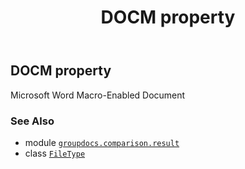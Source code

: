 ﻿---
title: DOCM property
second_title: GroupDocs.Comparison for Python via .NET API References
description: 
type: docs
url: /python-net/groupdocs.comparison.result/filetype/docm/
is_root: false
weight: 340
---

## DOCM property


Microsoft Word Macro-Enabled Document

### See Also
* module [`groupdocs.comparison.result`](../../)
* class [`FileType`](/comparison/python-net/groupdocs.comparison.result/filetype)
